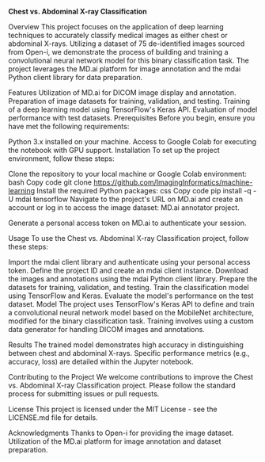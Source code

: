 **Chest vs. Abdominal X-ray Classification**

Overview
This project focuses on the application of deep learning techniques to accurately classify medical images as either chest or abdominal X-rays. Utilizing a dataset of 75 de-identified images sourced from Open-i, we demonstrate the process of building and training a convolutional neural network model for this binary classification task. The project leverages the MD.ai platform for image annotation and the mdai Python client library for data preparation.

Features
Utilization of MD.ai for DICOM image display and annotation.
Preparation of image datasets for training, validation, and testing.
Training of a deep learning model using TensorFlow's Keras API.
Evaluation of model performance with test datasets.
Prerequisites
Before you begin, ensure you have met the following requirements:

Python 3.x installed on your machine.
Access to Google Colab for executing the notebook with GPU support.
Installation
To set up the project environment, follow these steps:

Clone the repository to your local machine or Google Colab environment:
bash
Copy code
git clone https://github.com/ImagingInformatics/machine-learning
Install the required Python packages:
css
Copy code
pip install -q -U mdai tensorflow
Navigate to the project's URL on MD.ai and create an account or log in to access the image dataset: MD.ai annotator project.

Generate a personal access token on MD.ai to authenticate your session.

Usage
To use the Chest vs. Abdominal X-ray Classification project, follow these steps:

Import the mdai client library and authenticate using your personal access token.
Define the project ID and create an mdai client instance.
Download the images and annotations using the mdai Python client library.
Prepare the datasets for training, validation, and testing.
Train the classification model using TensorFlow and Keras.
Evaluate the model's performance on the test dataset.
Model
The project uses TensorFlow's Keras API to define and train a convolutional neural network model based on the MobileNet architecture, modified for the binary classification task. Training involves using a custom data generator for handling DICOM images and annotations.

Results
The trained model demonstrates high accuracy in distinguishing between chest and abdominal X-rays. Specific performance metrics (e.g., accuracy, loss) are detailed within the Jupyter notebook.

Contributing to the Project
We welcome contributions to improve the Chest vs. Abdominal X-ray Classification project. Please follow the standard process for submitting issues or pull requests.

License
This project is licensed under the MIT License - see the LICENSE.md file for details.

Acknowledgments
Thanks to Open-i for providing the image dataset.
Utilization of the MD.ai platform for image annotation and dataset preparation.
